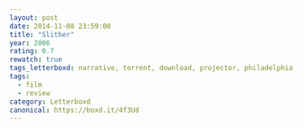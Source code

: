```yaml
---
layout: post 
date: 2014-11-08 23:59:00
title: "Slither"
year: 2006
rating: 0.7
rewatch: true
tags_letterboxd: narrative, torrent, download, projector, philadelphia, 12 hours of horror, Leah
tags:
  - film
  - review
category: Letterboxd
canonical: https://boxd.it/4f3Ud
---
```

